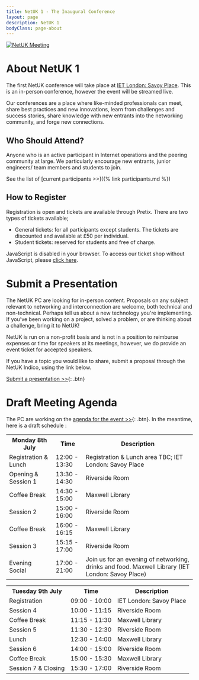 ```yaml
---
title: NetUK 1 - The Inaugural Conference
layout: page
description: NetUK 1
bodyClass: page-about
---
```


<a href="https://tickets.netuk.org/NetUK1/">
   <img src="/images/netuk1-event-website-banner.svg" alt="NetUK Meeting">
</a>

# About NetUK 1

The first NetUK conference will take place at [IET London: Savoy Place](https://savoyplace.theiet.org/). This is an in-person conference, however the event will be streamed live.

Our conferences are a place where like-minded professionals can meet, share best practices and new innovations, learn from challenges and success stories, share knowledge with new entrants into the networking community, and forge new connections.

## Who Should Attend?

Anyone who is an active participant in Internet operations and the peering community at large. We particularly encourage new entrants, junior engineers/ team members and students to join.

See the list of [current participants >>]({% link participants.md %})

## How to Register

Registration is open and tickets are available through Pretix.
There are two types of tickets available;

- General tickets: for all participants except students. The tickets are discounted and available at £50 per individual.
- Student tickets: reserved for students and free of charge.

<link rel="stylesheet" type="text/css" href="https://tickets.netuk.org/NetUK1/widget/v1.css" crossorigin>
<script type="text/javascript" src="https://tickets.netuk.org/widget/v1.en.js" async crossorigin></script>

<pretix-widget event="https://tickets.netuk.org/NetUK1/" single-item-select="button"></pretix-widget>
<noscript>
   <div class="pretix-widget">
        <div class="pretix-widget-info-message">
            JavaScript is disabled in your browser. To access our ticket shop without JavaScript, please <a target="_blank" rel="noopener" href="https://tickets.netuk.org/NetUK1/">click here</a>.
        </div>
    </div>
</noscript>

# Submit a Presentation

The NetUK PC are looking for in-person content. Proposals on any subject relevant to networking and interconnection are welcome, both technical and non-technical. Perhaps tell us about a new technology you're implementing. If you’ve been working on a project, solved a problem, or are thinking about a challenge, bring it to NetUK!

NetUK is run on a non-profit basis and is not in a position to reimburse expenses or time for speakers at its meetings, however, we do provide an event ticket for accepted speakers.

If you have a topic you would like to share, submit a proposal through the NetUK Indico, using the link below.

[Submit a presentation >>](https://indico.netuk.org/event/1){: .btn}

# Draft Meeting Agenda

The PC are working on the [agenda for the event >>](https://indico.netuk.org/event/1/timetable/#20240708.detailed){: .btn}. In the meantime, here is a draft schedule :

<html>
<head>
<style>
table {
  border-collapse: collapse;
  width: 100%;
}

th, td {
  padding: 8px;
  text-align: left;
  border-bottom: 1px solid #DDD;
}

tr:hover {background-color: #D6EEEE;}
</style>
</head>
<body>

<table>
 <tr>
    <th>Monday 8th July</th>
    <th>Time</th>
    <th>Description</th>
  </tr>
  <tr>
    <td>Registration & Lunch</td>
    <td>12:00 - 13:30</td>
    <td>Registration & Lunch area TBC; IET London: Savoy Place</td>
  </tr>
  <tr>
    <td>Opening & Session 1</td>
    <td>13:30 - 14:30</td>
    <td>Riverside Room</td>
  </tr>
  <tr>
    <td>Coffee Break</td>
    <td>14:30 - 15:00</td>
    <td>Maxwell Library</td>
  </tr>
  <tr>
    <td>Session 2</td>
    <td>15:00 - 16:00</td>
    <td>Riverside Room</td>
  </tr>
   <tr>
    <td>Coffee Break</td>
    <td>16:00 - 16:15</td>
    <td>Maxwell Library</td>
  </tr>
  <tr>
    <td>Session 3</td>
    <td>15:15 - 17:00</td>
    <td>Riverside Room</td>
  </tr>
  <tr>
    <td>Evening Social</td>
    <td>17:00 - 21:00</td>
    <td>Join us for an evening of networking, drinks and food. Maxwell Library (IET London: Savoy Place)</td>
  </tr>
</table>

</body>
</html>

<html>
<head>
<style>
table {
  border-collapse: collapse;
  width: 100%;
}

th, td {
  padding: 8px;
  text-align: left;
  border-bottom: 1px solid #DDD;
}

tr:hover {background-color: #D6EEEE;}
</style>
</head>
<body>

<table>
 <tr>
    <th>Tuesday 9th July</th>
    <th>Time</th>
    <th>Description</th>
  </tr>
  <tr>
    <td>Registration</td>
    <td>09:00 - 10:00</td>
    <td>IET London: Savoy Place</td>
  </tr>
  <tr>
    <td>Session 4</td>
    <td>10:00 - 11:15</td>
    <td>Riverside Room</td>
  </tr>
  <tr>
    <td>Coffee Break</td>
    <td>11:15 - 11:30</td>
    <td>Maxwell Library</td>
  </tr>
  <tr>
    <td>Session 5</td>
    <td>11:30 - 12:30</td>
    <td>Riverside Room</td>
  </tr>
  <tr>
    <td>Lunch</td>
    <td>12:30 - 14:00</td>
    <td>Maxwell Library</td>
  </tr>
  <tr>
    <td>Session 6</td>
    <td>14:00 - 15:00</td>
    <td>Riverside Room</td>
 </tr>
 <tr>
    <td>Coffee Break</td>
    <td>15:00 - 15:30</td>
    <td>Maxwell Library</td>
  </tr>
  <tr>
    <td>Session 7 & Closing</td>
    <td>15:30 - 17:00</td>
    <td>Riverside Room</td>
  </tr>